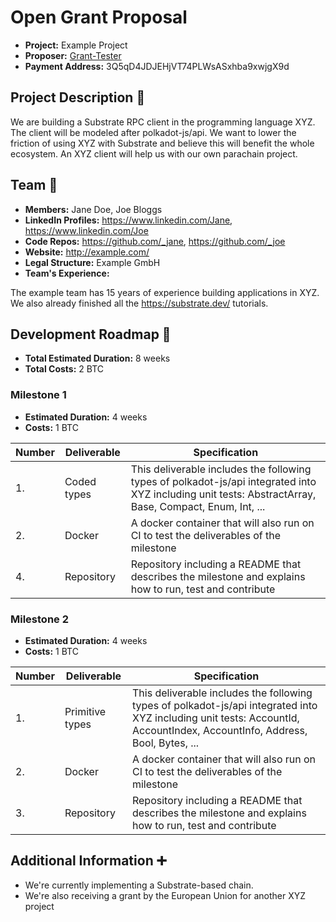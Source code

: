 # Open Grant Proposal

* **Project:** Example Project
* **Proposer:** [Grant-Tester](https://github.com/Grant-Tester)
* **Payment Address:** 3Q5qD4JDJEHjVT74PLWsASxhba9xwjgX9d 

## Project Description :page_facing_up: 

We are building a Substrate RPC client in the programming language XYZ. The client will be modeled after polkadot-js/api. We want to lower the friction of using XYZ with Substrate and believe this will benefit the whole ecosystem. An XYZ client will help us with our own parachain project. 

## Team :busts_in_silhouette:

* **Members:** Jane Doe, Joe Bloggs
* **LinkedIn Profiles:** https://www.linkedin.com/Jane, https://www.linkedin.com/Joe
* **Code Repos:** https://github.com/_jane, https://github.com/_joe
* **Website:**	http://example.com/
* **Legal Structure:** Example GmbH
* **Team's Experience:** 

The example team has 15 years of experience building applications in XYZ. We also already finished all the https://substrate.dev/ tutorials. 

## Development Roadmap :nut_and_bolt: 

* **Total Estimated Duration:** 8 weeks
* **Total Costs:** 2 BTC

### Milestone 1

* **Estimated Duration:** 4 weeks 
* **Costs:** 1 BTC


| Number | Deliverable | Specification | 
| ------------- | ------------- | ------------- |
| 1. | Coded types | This deliverable includes the following types of polkadot-js/api integrated into XYZ including unit tests: AbstractArray, Base, Compact, Enum, Int, ...|  
| 2.  | Docker | A docker container that will also run on CI to test the deliverables of the milestone | 
| 4.  | Repository | Repository including a README that describes the milestone and explains how to run, test and contribute | 

### Milestone 2

* **Estimated Duration:** 4 weeks 
* **Costs:** 1 BTC


| Number | Deliverable | Specification | 
| ------------- | ------------- | ------------- |
| 1.  | Primitive types| This deliverable includes the following types of polkadot-js/api integrated into XYZ including unit tests: AccountId, AccountIndex, AccountInfo, Address, Bool, Bytes, ... |  
| 2.  | Docker | A docker container that will also run on CI to test the deliverables of the milestone| 
| 3.  | Repository | Repository including a README that describes the milestone and explains how to run, test and contribute| 


## Additional Information :heavy_plus_sign: 

* We're currently implementing a Substrate-based chain.
* We're also receiving a grant by the European Union for another XYZ project
 
